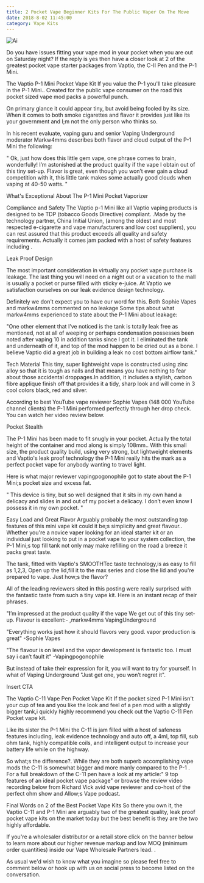 ```yaml
---
title: 2 Pocket Vape Beginner Kits For The Public Vaper On The Move
date: 2018-8-02 11:45:00
category: Vape Kits
---
```


![Ai](https://powerachiver.com/content/images/4.jpg)

Do you have issues fitting your vape mod in your pocket when you are out on Saturday night? If the reply is yes then have a closer look at 2 of the greatest pocket vape starter packages from Vaptio, the C-II Pen and the P-1 Mini.

The Vaptio P-1 Mini Pocket Vape Kit
If you value the P-1 you'll take pleasure in the P-1 Mini.. Created for the public vape consumer on the road this pocket sized vape mod packs a powerful punch.

On primary glance it could appear tiny, but avoid being fooled by its size.  When it comes to both smoke cigarettes and flavor it provides just like its your government and I;m not the only person who thinks so. 

In his recent evaluate, vaping guru and senior Vaping Underground moderator Markw4mms describes both flavor and cloud output of the P-1 Mini the following:

" Ok, just how does this little gem vape, one phrase comes to brain, wonderfully! I’m astonished at the product quality if the vape I obtain out of this tiny set-up. Flavor is great, even though you won’t ever gain a cloud competition with it, this little tank makes some actually good clouds when vaping at 40-50 watts. "

What's Exceptional About The P-1 Mini Pocket Vaporizer

Compliance and Safety
The Vaptio p-1 Mini like all Vaptio vaping products is designed to be TDP (tobacco Goods Directive) compliant. .Made by the technology partner, China Initial Union, (among the oldest and most respected e-cigarette and vape manufacturers and low cost suppliers), you can rest assured that this product exceeds all quality and safety requirements. Actually it comes jam packed with a host of safety features including .

Leak Proof Design

The most important consideration in virtually any pocket vape purchase is leakage. The last thing you will need on a night out or a vacation to the mall is usually a pocket or purse filled with sticky e-juice. At Vaptio we satisfaction ourselves on our leak evidence design technology.

Definitely we don't expect you to have our word for this. Both Sophie Vapes and markw4mms commented on no leakage Some tips about what markw4mms experienced to state about the P-1 Mini about leakage:

"One other element that I’ve noticed is the tank is totally leak free as mentioned, not at all of weeping or perhaps condensation possesses been noted after vaping 10 in addition tanks since I got it. I eliminated the tank and underneath of it, and top of the mod happen to be dried out as a bone. I believe Vaptio did a great job in building a leak no cost bottom airflow tank."

Tech Material
This tiny, super lightweight vape is constructed using zinc alloy  so that it is tough as nails and that means you have nothing to fear about those accidental droppages.In addition, it includes a stylish, carbon fibre applique finish off that provides it a tidy, sharp look and will come in 3 cool colors black, red and silver. 

According to best YouTube vape reviewer Sophie Vapes (148 000 YouTube channel clients) the P-1 Mini performed perfectly through her drop check. You can watch her video review below.

Pocket Stealth

The P-1 Mini has been made to fit snugly in your pocket. Actually the total height of the container and mod  along is  simply 108mm.. With this small size, the product quality build, using very strong, but lightweight elements and Vaptio's leak proof technology the P-1 Mini really hits the mark as a perfect pocket vape for anybody wanting to travel light.

Here is what major reviewer vapingpogonophile got to state about the P-1 Mini;s pocket size and excess fat.

" This device is tiny, but so well designed that it sits in my own hand a delicacy and slides in and out of my pocket a delicacy. I don’t even know I possess it in my own pocket. "

Easy Load and Great Flavor 
Arguably probably the most outstanding top features of this mini vape kit could it be;s simplicity and great flavour.. Whether you're a novice vaper looking for an ideal starter kit or an individual just looking to put in a pocket vape to your system collection, the P-1 Mini;s top fill tank not only may make refilling on the road a breeze it packs great taste.  

The tank, fitted with Vaptio's SMOOTHTec taste technology,is as easy to fill as 1,2,3, Open up the lid,fill it to the max series and close the lid and you're prepared to vape. Just how;s the flavor? 

All of the leading reviewers sited in this posting were really surprised with the fantastic taste from such a tiny vape kit. Here is an instant recap of their phrases.

"I’m impressed at the product quality if the vape We get out of this tiny set-up. Flavour is excellent:- ,markw4mms VapingUnderground

"Everything works just how it should flavors very good. vapor production is great" -Sophie Vapes

"The flavour is on level and the vapor development is fantastic too. I must say i can’t fault it" -Vapingpogonophile

But instead of take their expression for it, you will want to try for yourself. In what of Vaping Underground  "Just get one, you won’t regret it". 

Insert CTA

The Vaptio C-11 Vape Pen Pocket Vape Kit
If the pocket sized P-1 Mini isn't your cup of tea and you like the look and feel of a pen mod with a slightly bigger tank,i quickly highly recommend you check out  the Vaptio C-11 Pen Pocket vape kit. 

Like its sister the P-1 Mini the C-11 is jam filled with a host of safeness features including, leak evidence technology and auto off, a 4ml, top fill, sub ohm tank, highly compatible coils, and intelligent output to increase your battery life while on the highway.  

So what;s the difference?. While they are both superb accomplishing vape mods the C-11 is somewhat bigger and  more manly compared to the P-1 . For a full breakdown of the C-11 pen have a look at my article:" 9 top features of an ideal pocket vape package" or browse the review video recording below from Richard Vick avid vape reviewer and co-host of  the perfect ohm show and Allow;s Vape podcast. 

Final Words on 2 of the Best Pocket Vape Kits
So there you own it, the Vaptio C-11 and P-1 Mini are arguably two of the greatest quality, leak proof pocket vape kits on the market today but the best benefit is they are the two highly affordable.

If you're a wholesaler distributor or a retail store click on the banner below to learn more about our higher revenue markup and low MOQ (minimum order quantities) inside our Vape Wholesale Partners lead. . 

As usual we'd wish to know what you imagine so please feel free to comment below or hook up with us on social press to become listed on the conversation.

